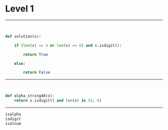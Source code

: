 # Level 1

---

​																									




```python
def solution(s):

    if (len(s) == 4 or len(s) == 6) and s.isdigit():

        return True

    else:

        return False
```

---

​												

```python
def alpha_string46(s):
    return s.isdigit() and len(s) in (4, 6)
```

---



```python
isalpha
isdigit
isalnum
```

